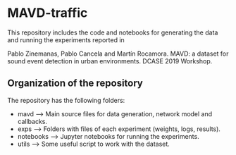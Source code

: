 # MAVD-traffic

This repository includes the code and notebooks for generating the data and running the experiments reported in

Pablo Zinemanas, Pablo Cancela and Martín Rocamora. MAVD: a dataset for sound event detection in urban environments. DCASE 2019 Workshop.

## Organization of the repository

The repository has the following folders:

* mavd --> Main source files for data generation, network model and callbacks.
* exps --> Folders with files of each experiment (weights, logs, results).
* notebooks --> Jupyter notebooks for running the experiments.
* utils --> Some useful script to work with the dataset.
